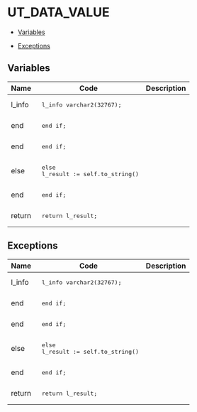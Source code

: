 # UT_DATA_VALUE




- [Variables](#variables)

- [Exceptions](#exceptions)




## Variables<a name="variables"></a>

Name | Code | Description
--- | --- | ---
l_info | <pre>  l_info   varchar2(32767);</pre> | 
end | <pre>  end if;</pre> | 
end | <pre>    end if;</pre> | 
else | <pre>  else<br />    l_result := self.to_string() || ' ' || l_info || ' ';</pre> | 
end | <pre>  end if;</pre> | 
return | <pre>  return l_result;</pre> | 



## Exceptions<a name="exceptions"></a>

Name | Code | Description
--- | --- | ---
l_info | <pre>  l_info   varchar2(32767);</pre> | 
end | <pre>  end if;</pre> | 
end | <pre>    end if;</pre> | 
else | <pre>  else<br />    l_result := self.to_string() || ' ' || l_info || ' ';</pre> | 
end | <pre>  end if;</pre> | 
return | <pre>  return l_result;</pre> | 




 
